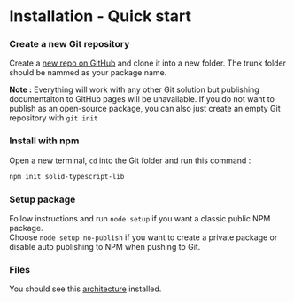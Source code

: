 # Installation - Quick start


### Create a new Git repository

Create a [new repo on GitHub](https://github.com/new) and clone it into a new folder. The trunk folder should be nammed as your package name.

**Note :** Everything will work with any other Git solution but publishing documentaiton to GitHub pages will be unavailable. If you do not want to publish as an open-source package, you can also just create an empty Git repository with `git init`

### Install with npm

Open a new terminal, `cd` into the Git folder and run this command :
```sh
npm init solid-typescript-lib
```


### Setup package

Follow instructions and run `node setup` if you want a classic public NPM package.<br>Choose `node setup no-publish` if you want to create a private package or disable auto publishing to NPM when pushing to Git.

### Files

You should see this [architecture](install/files-and-folders.md) installed.